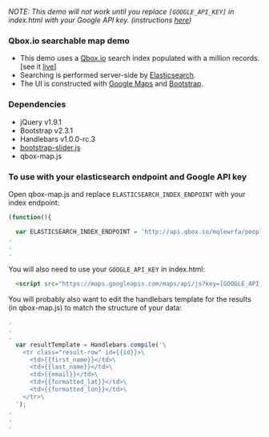 *NOTE: This demo will not work until you replace `[GOOGLE_API_KEY]` in index.html with your Google API key. (instructions [here](https://developers.google.com/maps/documentation/javascript/tutorial))*

### Qbox.io searchable map demo

- This demo uses a [Qbox.io](http://qbox.io) search index populated with a million records. [see it [live](http://qbox.io/demos/map)]
- Searching is performed server-side by [Elasticsearch](http://www.elasticsearch.org).
- The UI is constructed with [Google Maps](https://developers.google.com/maps/documentation/javascript/) and [Bootstrap](http://twitter.github.io/bootstrap).

### Dependencies

- jQuery v1.9.1
- Bootstrap v2.3.1
- Handlebars v1.0.0-rc.3
- [bootstrap-slider.js](http://www.eyecon.ro/bootstrap-slider/)
- qbox-map.js


### To use with your elasticsearch endpoint and Google API key
Open qbox-map.js and replace `ELASTICSEARCH_INDEX_ENDPOINT` with your index endpoint: 

```javascript
(function(){

  var ELASTICSEARCH_INDEX_ENDPOINT = 'http://api.qbox.io/mqlewrfa/people/person';
.
.
.
```

You will also need to use your `GOOGLE_API_KEY` in index.html:

```html
  <script src="https://maps.googleapis.com/maps/api/js?key=[GOOGLE_API_KEY]&amp;sensor=false"></script>
```

You will probably also want to edit the handlebars template for the results (in qbox-map.js) to match the structure of your data:

```javascript
.
.
.
  var resultTemplate = Handlebars.compile('\
    <tr class="result-row" id={{id}}>\
      <td>{{first_name}}</td>\
      <td>{{last_name}}</td>\
      <td>{{email}}</td>\
      <td>{{formatted_lat}}</td>\
      <td>{{formatted_lon}}</td>\
    </tr>\
  ');
.
.
.
```